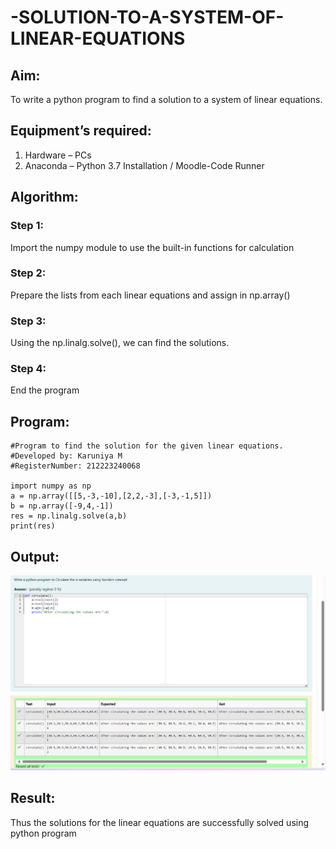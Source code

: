 # -SOLUTION-TO-A-SYSTEM-OF-LINEAR-EQUATIONS
## Aim:
To write a python program to find a solution to a system of linear equations.
## Equipment’s required:
1. 	Hardware – PCs
2. 	Anaconda – Python 3.7 Installation / Moodle-Code Runner
## Algorithm:
### Step 1: 
Import the numpy module to use the built-in functions for calculation
### Step 2: 
Prepare the lists from each linear equations and assign in np.array()
### Step 3: 
Using the np.linalg.solve(), we can find the solutions.
### Step 4: 
End the program
## Program:
```
#Program to find the solution for the given linear equations.
#Developed by: Karuniya M
#RegisterNumber: 212223240068

import numpy as np
a = np.array([[5,-3,-10],[2,2,-3],[-3,-1,5]])
b = np.array([-9,4,-1])
res = np.linalg.solve(a,b)
print(res)
```
## Output:
![alt text](<Screenshot 2024-04-09 125653.png>)
## Result: 
Thus the solutions for the linear equations are successfully solved using python program

